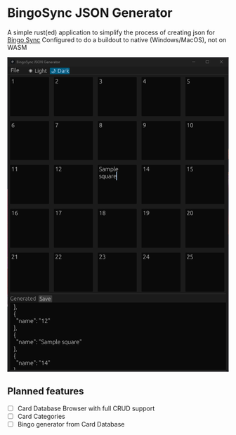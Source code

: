 # BingoSync JSON Generator
A simple rust(ed) application to simplify the process of creating json for [Bingo Sync](https://bingosync.com/)
Configured to do a buildout to native (Windows/MacOS), not on WASM

![images/app.png](images/app.png)

## Planned features
- [ ] Card Database Browser with full CRUD support
- [ ] Card Categories
- [ ] Bingo generator from Card Database
